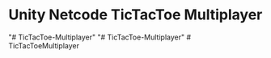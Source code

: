 # Unity Netcode TicTacToe Multiplayer
 
"# TicTacToe-Multiplayer" 
"# TicTacToe-Multiplayer" 
#   T i c T a c T o e M u l t i p l a y e r  
 